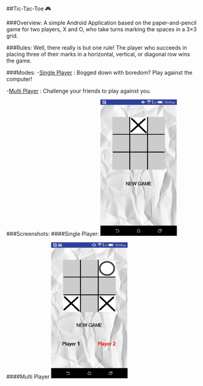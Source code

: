 ##Tic-Tac-Toe :video_game:

###Overview: 
A simple Android Application based on the paper-and-pencil game for two players, X and O, who take turns marking the spaces in a 3×3 grid. 

###Rules: 
Well, there really is but one rule! The player who succeeds in placing three of their marks in a horizontal, vertical, or diagonal row wins the game.

###Modes:
  -[Single Player](#single-player)  : Bogged down with boredom? Play against the computer!
  
  -[Multi Player](#multi-player)    : Challenge your friends to play against you. 

###Screenshots:
####Single Player: 
<img src="extras/single-player.jpeg" width="200">

####Multi Player
<img src="extras/multi-player.jpeg" width="200">

 
 

 

